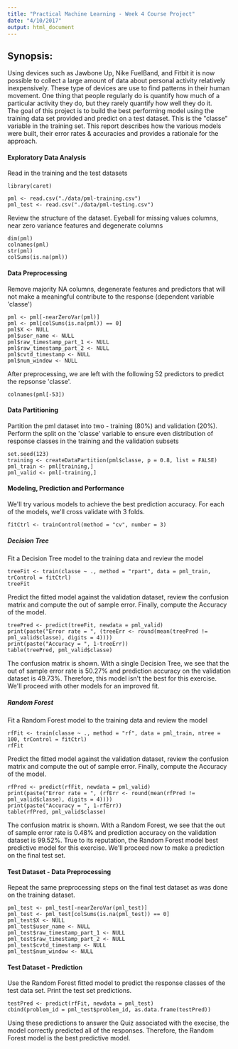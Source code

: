 ```yaml
---
title: "Practical Machine Learning - Week 4 Course Project"
date: "4/10/2017"
output: html_document
---
```


## Synopsis:
Using devices such as Jawbone Up, Nike FuelBand, and Fitbit it is now possible to collect a large amount of data about personal activity relatively inexpensively. These type of devices are use to find patterns in their human movement. One thing that people regularly do is quantify how much of a particular activity they do, but they rarely quantify how well they do it.  
The goal of this project is to build the best performing model using the training data set provided and predict on a test dataset. This is the "classe" variable in the training set. This report describes how the various models were built, their error rates & accuracies and provides a rationale for the approach.  

#### Exploratory Data Analysis  
  
Read in the training and the test datasets  

```{r, echo=FALSE, message=FALSE}
library(caret)
```
```{r, message=FALSE, cache=TRUE}
pml <- read.csv("./data/pml-training.csv")
pml_test <- read.csv("./data/pml-testing.csv")
```

Review the structure of the dataset. Eyeball for missing values columns, near zero variance features and degenerate columns
```{r, eval=FALSE}
dim(pml)
colnames(pml)
str(pml)
colSums(is.na(pml))
```

#### Data Preprocessing

Remove majority NA columns, degenerate features and predictors that will not make a meaningful contribute  to the response (dependent variable 'classe')  
```{r, message=FALSE}
pml <- pml[-nearZeroVar(pml)]
pml <- pml[colSums(is.na(pml)) == 0]
pml$X <- NULL
pml$user_name <- NULL
pml$raw_timestamp_part_1 <- NULL
pml$raw_timestamp_part_2 <- NULL
pml$cvtd_timestamp <- NULL
pml$num_window <- NULL
```

After preprocessing, we are left with the following 52 predictors to predict the repsonse 'classe'.  
```{r, comment="", echo=FALSE}
colnames(pml[-53])
```
  
#### Data Partitioning  
  
Partition the pml dataset into two - training (80%) and validation (20%). Perform the split on the 'classe' variable to ensure even distribution of response classes in the training and the validation subsets  

```{r, message=FALSE, cache=TRUE}
set.seed(123)
training <- createDataPartition(pml$classe, p = 0.8, list = FALSE)
pml_train <- pml[training,]
pml_valid <- pml[-training,]
```

#### Modeling, Prediction and Performance  

We'll try various models to achieve the best prediction accuracy. For each of the models, we'll cross validate with 3 folds.
```{r, message=FALSE}
fitCtrl <- trainControl(method = "cv", number = 3)
```

##### Decision Tree  

Fit a Decision Tree model to the training data and review the model  
```{r}
treeFit <- train(classe ~ ., method = "rpart", data = pml_train, trControl = fitCtrl)
treeFit
```

Predict the fitted model against the validation dataset, review the confusion matrix and compute the out of sample error. Finally, compute the Accuracy of the model.
```{r}
treePred <- predict(treeFit, newdata = pml_valid)
print(paste("Error rate = ", (treeErr <- round(mean(treePred != pml_valid$classe), digits = 4))))
print(paste("Accuracy = ", 1-treeErr))
table(treePred, pml_valid$classe)
```
  
The confusion matrix is shown. With a single Decision Tree, we see that the out of sample error rate is 50.27% and prediction accuracy on the validation dataset is 49.73%. Therefore, this model isn't the best for this exercise. We'll proceed with other models for an improved fit.  
  
##### Random Forest  
  
Fit a Random Forest model to the training data and review the model  
```{r}
rfFit <- train(classe ~ ., method = "rf", data = pml_train, ntree = 100, trControl = fitCtrl)
rfFit
```
  
Predict the fitted model against the validation dataset, review the confusion matrix and compute the out of sample error. Finally, compute the Accuracy of the model.  
  
```{r}
rfPred <- predict(rfFit, newdata = pml_valid)
print(paste("Error rate = ", (rfErr <- round(mean(rfPred != pml_valid$classe), digits = 4))))
print(paste("Accuracy = ", 1-rfErr))
table(rfPred, pml_valid$classe)
```
  
The confusion matrix is shown. With a Random Forest, we see that the out of sample error rate is 0.48% and prediction accuracy on the validation dataset is 99.52%. True to its reputation, the Random Forest model best predictive model for this exercise. We'll proceed now to make a prediction on the final test set.  
  
#### Test Dataset - Data Preprocessing  
  
Repeat the same preprocessing steps on the final test dataset as was done on the training dataset.  
  
```{r}
pml_test <- pml_test[-nearZeroVar(pml_test)]
pml_test <- pml_test[colSums(is.na(pml_test)) == 0]
pml_test$X <- NULL
pml_test$user_name <- NULL
pml_test$raw_timestamp_part_1 <- NULL
pml_test$raw_timestamp_part_2 <- NULL
pml_test$cvtd_timestamp <- NULL
pml_test$num_window <- NULL
```
  
#### Test Dataset - Prediction  
  
Use the Random Forest fitted model to predict the response classes of the test data set. Print the test set predictions.  
  
```{r}
testPred <- predict(rfFit, newdata = pml_test)
cbind(problem_id = pml_test$problem_id, as.data.frame(testPred))
```
  
Using these predictions to answer the Quiz associated with the execise, the model correctly predicted all of the responses. Therefore, the Random Forest model is the best predictive model.
